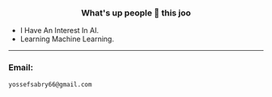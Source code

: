 <h3 align="center">What's up people 👋 this joo</h1>  

- I Have An Interest In AI.
- Learning Machine Learning.

---
### Email: 
```
yossefsabry66@gmail.com
```
